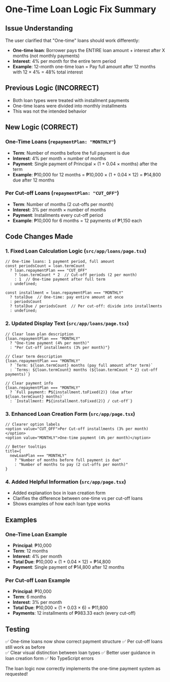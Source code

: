 # One-Time Loan Logic Fix Summary

## Issue Understanding
The user clarified that "One-time" loans should work differently:
- **One-time loan**: Borrower pays the ENTIRE loan amount + interest after X months (not monthly payments)  
- **Interest**: 4% per month for the entire term period
- **Example**: 12-month one-time loan = Pay full amount after 12 months with 12 × 4% = 48% total interest

## Previous Logic (INCORRECT)
- Both loan types were treated with installment payments
- One-time loans were divided into monthly installments
- This was not the intended behavior

## New Logic (CORRECT)

### One-Time Loans (`repaymentPlan: "MONTHLY"`)
- **Term**: Number of months before the full payment is due
- **Interest**: 4% per month × number of months
- **Payment**: Single payment of Principal × (1 + 0.04 × months) after the term
- **Example**: ₱10,000 for 12 months = ₱10,000 × (1 + 0.04 × 12) = ₱14,800 due after 12 months

### Per Cut-off Loans (`repaymentPlan: "CUT_OFF"`)
- **Term**: Number of months (2 cut-offs per month)
- **Interest**: 3% per month × number of months  
- **Payment**: Installments every cut-off period
- **Example**: ₱10,000 for 6 months = 12 payments of ₱1,150 each

## Code Changes Made

### 1. **Fixed Loan Calculation Logic** (`src/app/loans/page.tsx`)
```tsx
// One-time loans: 1 payment period, full amount
const periodsCount = loan.termCount
  ? loan.repaymentPlan === "CUT_OFF"
    ? loan.termCount * 2  // Cut-off periods (2 per month)
    : 1  // One-time payment after full term
  : undefined;

const installment = loan.repaymentPlan === "MONTHLY"
  ? totalDue  // One-time: pay entire amount at once
  : periodsCount
  ? totalDue / periodsCount  // Per cut-off: divide into installments
  : undefined;
```

### 2. **Updated Display Text** (`src/app/loans/page.tsx`)
```tsx
// Clear loan plan description
{loan.repaymentPlan === "MONTHLY"
  ? "One-time payment (4% per month)"
  : "Per Cut-off installments (3% per month)"}

// Clear term description  
{loan.repaymentPlan === "MONTHLY"
  ? `Term: ${loan.termCount} months (pay full amount after term)`
  : `Terms: ${loan.termCount} months (${loan.termCount * 2} cut-off payments)`}

// Clear payment info
{loan.repaymentPlan === "MONTHLY"
  ? `Full payment: ₱${installment.toFixed(2)} (due after ${loan.termCount} months)`
  : `Installment: ₱${installment.toFixed(2)} / cut-off`}
```

### 3. **Enhanced Loan Creation Form** (`src/app/page.tsx`)
```tsx
// Clearer option labels
<option value="CUT_OFF">Per Cut-off installments (3% per month)</option>
<option value="MONTHLY">One-time payment (4% per month)</option>

// Better tooltips
title={
  newLoanPlan === "MONTHLY"
    ? "Number of months before full payment is due"
    : "Number of months to pay (2 cut-offs per month)"
}
```

### 4. **Added Helpful Information** (`src/app/page.tsx`)
- Added explanation box in loan creation form
- Clarifies the difference between one-time vs per cut-off loans
- Shows examples of how each loan type works

## Examples

### One-Time Loan Example
- **Principal**: ₱10,000
- **Term**: 12 months  
- **Interest**: 4% per month
- **Total Due**: ₱10,000 × (1 + 0.04 × 12) = ₱14,800
- **Payment**: Single payment of ₱14,800 after 12 months

### Per Cut-off Loan Example  
- **Principal**: ₱10,000
- **Term**: 6 months
- **Interest**: 3% per month  
- **Total Due**: ₱10,000 × (1 + 0.03 × 6) = ₱11,800
- **Payments**: 12 installments of ₱983.33 each (every cut-off)

## Testing
✅ One-time loans now show correct payment structure
✅ Per cut-off loans still work as before  
✅ Clear visual distinction between loan types
✅ Better user guidance in loan creation form
✅ No TypeScript errors

The loan logic now correctly implements the one-time payment system as requested!
